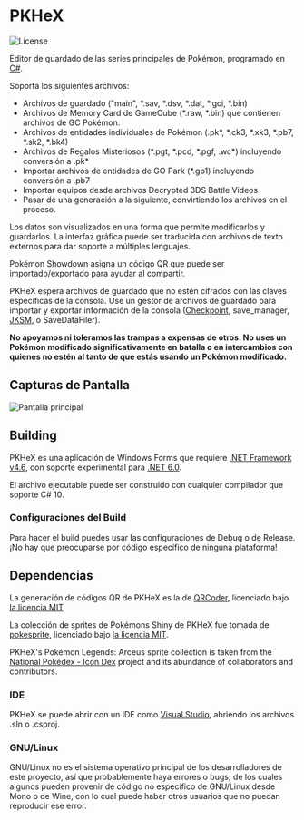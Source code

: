 PKHeX
=====
![License](https://img.shields.io/badge/License-GPLv3-blue.svg)

Editor de guardado de las series principales de Pokémon, programado en [C#](https://es.wikipedia.org/wiki/C_Sharp).

Soporta los siguientes archivos:
* Archivos de guardado ("main", \*.sav, \*.dsv, \*.dat, \*.gci, \*.bin)
* Archivos de Memory Card de GameCube (\*.raw, \*.bin) que contienen archivos de GC Pokémon.
* Archivos de entidades individuales de Pokémon (.pk\*, \*.ck3, \*.xk3, \*.pb7, \*.sk2, \*.bk4)
* Archivos de Regalos Misteriosos (\*.pgt, \*.pcd, \*.pgf, .wc\*) incluyendo conversión a .pk\*
* Importar archivos de entidades de GO Park (\*.gp1) incluyendo conversión a .pb7
* Importar equipos desde archivos Decrypted 3DS Battle Videos
* Pasar de una generación a la siguiente, convirtiendo los archivos en el proceso.

Los datos son visualizados en una forma que permite modificarlos y guardarlos.
La interfaz gráfica puede ser traducida con archivos de texto externos para dar soporte a múltiples lenguajes.

Pokémon Showdown asigna un código QR que puede ser importado/exportado para ayudar al compartir.

PKHeX espera archivos de guardado que no estén cifrados con las claves específicas de la consola. Use un gestor de archivos de guardado para importar y exportar información de la consola ([Checkpoint](https://github.com/FlagBrew/Checkpoint), save_manager, [JKSM](https://github.com/J-D-K/JKSM), o SaveDataFiler).

**No apoyamos ni toleramos las trampas a expensas de otros. No uses un Pokémon modificado significativamente en batalla o en intercambios con quienes no estén al tanto de que estás usando un Pokémon modificado.**

## Capturas de Pantalla

![Pantalla principal](https://i.imgur.com/umit9S2.png)

## Building

PKHeX es una aplicación de Windows Forms que requiere [.NET Framework v4.6](https://www.microsoft.com/en-us/download/details.aspx?id=48137), con soporte experimental para [.NET 6.0](https://dotnet.microsoft.com/download/dotnet/6.0).

El archivo ejecutable puede ser construido con cualquier compilador que soporte C# 10.

### Configuraciones del Build

Para hacer el build puedes usar las configuraciones de Debug o de Release. ¡No hay que preocuparse por código específico de ninguna plataforma!

## Dependencias

La generación de códigos QR de PKHeX es la de [QRCoder](https://github.com/codebude/QRCoder), licenciado bajo [la licencia MIT](https://github.com/codebude/QRCoder/blob/master/LICENSE.txt).

La colección de sprites de Pokémons Shiny de PKHeX fue tomada de [pokesprite](https://github.com/msikma/pokesprite), licenciado bajo [la licencia MIT](https://github.com/msikma/pokesprite/blob/master/LICENSE).

PKHeX's Pokémon Legends: Arceus sprite collection is taken from the [National Pokédex - Icon Dex](https://www.deviantart.com/pikafan2000/art/National-Pokedex-Version-Delta-Icon-Dex-824897934) project and its abundance of collaborators and contributors.

### IDE

PKHeX se puede abrir con un IDE como [Visual Studio](https://visualstudio.microsoft.com/downloads/), abriendo los archivos .sln o .csproj.

### GNU/Linux

GNU/Linux no es el sistema operativo principal de los desarrolladores de este proyecto, así que probablemente haya errores o bugs; de los cuales algunos pueden provenir de código no específico de GNU/Linux desde Mono o de Wine, con lo cual puede haber otros usuarios que no puedan reproducir ese error.
